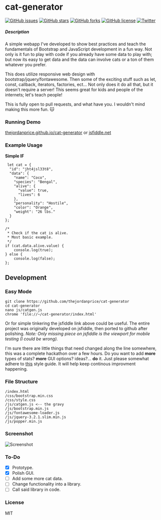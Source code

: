 # cat-generator

[![GitHub issues](https://img.shields.io/github/issues/thejordanprice/cat-generator.svg)](https://github.com/thejordanprice/cat-generator/issues)
[![GitHub stars](https://img.shields.io/github/stars/thejordanprice/cat-generator.svg)](https://github.com/thejordanprice/cat-generator/stargazers)
[![GitHub forks](https://img.shields.io/github/forks/thejordanprice/cat-generator.svg)](https://github.com/thejordanprice/cat-generator/network)
[![GitHub license](https://img.shields.io/badge/license-MIT-blue.svg)](https://raw.githubusercontent.com/thejordanprice/cat-generator/master/LICENSE)
[![Twitter](https://img.shields.io/twitter/url/https/github.com/thejordanprice/cat-generator.svg?style=social)](https://twitter.com/intent/tweet?text=Wow:&url=%5Bobject%20Object%5D)

##### Description

A simple webapp I've developed to show best practices and teach the fundamentals of Bootstrap and JavaScript development in a fun way. Not only is it fun to play with code if you already have some data to play with; but now its easy to get data and the data can involve cats or a ton of them whatever you prefer.

This does utilize responsive web design with bootstrap/jquery/fontawesome. Then some of the exciting stuff such as let, const, callback, iterators, factories, ect... Not only does it do all that, but it doesn't require a server! This seems great for kids and people of the internets; let's teach people!

This is fully open to pull requests, and what have you. I wouldn't mind making this more fun. :cat:

### Running Demo

[thejordanprice.github.io/cat-generator](https://thejordanprice.github.io/cat-generator) or [jsfiddle.net](https://jsfiddle.net/thejordanprice/fs3fvekw/)

### Example Usage

**Simple IF**

     let cat = {
      "id": "jht4jsl33t8",
      "data": {
        "name": "Coco",
        "species": "Bengal",
        "alive": {
          "value": true,
          "lives": 6
        },
        "personality": "Hostile",
        "color": "Orange",
        "weight": "26 lbs."
      }
    };

    /*
     * Check if the cat is alive.
     * Most basic example.
     */
    if (cat.data.alive.value) {
        console.log(true);
    } else {
        console.log(false);
    };
    
## Development

### Easy Mode

    git clone https://github.com/thejordanprice/cat-generator
    cd cat-generator
    nano js/catgen.js
    chrome 'file://~/cat-generator/index.html'

Or for simple tinkering the jsfiddle link above could be useful. The entire project was originally developed on jsfiddle, then ported to github after polishing. *Note: Only missing piece on jsfiddle is the viewport for mobile testing (I could be wrong).*

I'm sure there are little things that need changed along the line somewhere, this was a complete hackathon over a few hours. Do you want to add **more** types of stats? **more** GUI options? ideas?... **do** it. Just please somewhat adhere to [this](https://github.com/thejordanprice/javascript) style guide. It will help keep continous improvment happening.

### File Structure

    /index.html
    /css/bootstrap.min.css
    /css/style.css
    /js/catgen.js <-- the gravy
    /js/bootstrap.min.js
    /js/fontawesome-loader.js
    /js/jquery-3.2.1.slim.min.js
    /js/popper.min.js

### Screenshot

![Screenshot](https://i.imgur.com/ZH7aUMJ.png)

### To-Do

- [x] Prototype.
- [x] Polish GUI.
- [ ] Add some more cat data.
- [ ] Change functionality into a library.
- [ ] Call said library in code.

### License

MIT
